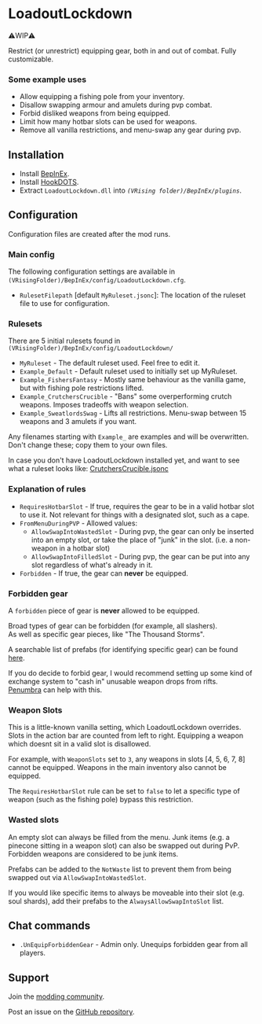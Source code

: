 # LoadoutLockdown

⚠️WIP⚠️

Restrict (or unrestrict) equipping gear, both in and out of combat. Fully customizable.

### Some example uses
- Allow equipping a fishing pole from your inventory.
- Disallow swapping armour and amulets during pvp combat.
- Forbid disliked weapons from being equipped.
- Limit how many hotbar slots can be used for weapons.
- Remove all vanilla restrictions, and menu-swap any gear during pvp.


## Installation

- Install [BepInEx](https://v-rising.thunderstore.io/package/BepInEx/BepInExPack_V_Rising/).
- Install [HookDOTS](https://thunderstore.io/c/v-rising/p/cheesasaurus/HookDOTS_API/).
- Extract `LoadoutLockdown.dll` into _`(VRising folder)/BepInEx/plugins`_.


## Configuration

Configuration files are created after the mod runs.

### Main config

The following configuration settings are available in `(VRisingFolder)/BepInEx/config/LoadoutLockdown.cfg`.

- `RulesetFilepath` [default `MyRuleset.jsonc`]: The location of the ruleset file to use for configuration.

### Rulesets

There are 5 initial rulesets found in `(VRisingFolder)/BepInEx/config/LoadoutLockdown/`

- `MyRuleset` - The default ruleset used. Feel free to edit it.
- `Example_Default` - Default ruleset used to initially set up MyRuleset.
- `Example_FishersFantasy` - Mostly same behaviour as the vanilla game, but with fishing pole restrictions lifted.
- `Example_CrutchersCrucible` - "Bans" some overperforming crutch weapons. Imposes tradeoffs with weapon selection.
- `Example_SweatlordsSwag` - Lifts all restrictions. Menu-swap between 15 weapons and 3 amulets if you want.

Any filenames starting with `Example_` are examples and will be overwritten. Don't change these; copy them to your own files.

In case you don't have LoadoutLockdown installed yet, and want to see what a ruleset looks like: [CrutchersCrucible.jsonc](https://github.com/cheesasaurus/ProfuselyViolentProgression/tree/main/BepInExPlugins/LoadoutLockdown/resources/presets/CrutchersCrucible.jsonc)

### Explanation of rules

- `RequiresHotbarSlot` - If true, requires the gear to be in a valid hotbar slot to use it. Not relevant for things with a designated slot, such as a cape.
- `FromMenuDuringPVP` - Allowed values:
  - `AllowSwapIntoWastedSlot` - During pvp, the gear can only be inserted into an empty slot, or take the place of "junk" in the slot. (i.e. a non-weapon in a hotbar slot)
  - `AllowSwapIntoFilledSlot` - During pvp, the gear can be put into any slot regardless of what's already in it.
- `Forbidden` - If true, the gear can **never** be equipped.

### Forbidden gear
A `forbidden` piece of gear is **never** allowed to be equipped.

Broad types of gear can be forbidden (for example, all slashers).\
As well as specific gear pieces, like "The Thousand Storms".

A searchable list of prefabs (for identifying specific gear) can be found [here](https://wiki.vrisingmods.com/prefabs/Item).


If you do decide to forbid gear, I would recommend setting up some kind of exchange system to "cash in" unusable weapon drops from rifts.\
[Penumbra](https://thunderstore.io/c/v-rising/p/zfolmt/Penumbra/) can help with this.

### Weapon Slots

This is a little-known vanilla setting, which LoadoutLockdown overrides.\
Slots in the action bar are counted from left to right. Equipping a weapon which doesnt sit in a valid slot is disallowed.

For example, with `WeaponSlots` set to `3`, any weapons in slots [4, 5, 6, 7, 8] cannot be equipped. Weapons in the main inventory also cannot be equipped.

The `RequiresHotbarSlot` rule can be set to `false` to let a specific type of weapon (such as the fishing pole) bypass this restriction.

### Wasted slots

An empty slot can always be filled from the menu. Junk items (e.g. a pinecone sitting in a weapon slot) can also be swapped out during PvP.\
Forbidden weapons are considered to be junk items.

Prefabs can be added to the `NotWaste` list to prevent them from being swapped out via `AllowSwapIntoWastedSlot`.

If you would like specific items to always be moveable into their slot (e.g. soul shards), add their prefabs to the `AlwaysAllowSwapIntoSlot` list.


## Chat commands

- `.UnEquipForbiddenGear` - Admin only. Unequips forbidden gear from all players. 


## Support

Join the [modding community](https://vrisingmods.com/discord).

Post an issue on the [GitHub repository](https://github.com/cheesasaurus/ProfuselyViolentProgression). 